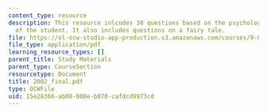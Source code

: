 ```yaml
---
content_type: resource
description: This resource inlcudes 38 questions based on the psychological understanding
  of the student. It also includes questions on a fairy tale.
file: https://ol-ocw-studio-app-production.s3.amazonaws.com/courses/9-00-introduction-to-psychology-fall-2004/15e28366ab08088eb070cafdcd9973cd_2002_final.pdf
file_type: application/pdf
learning_resource_types: []
parent_title: Study Materials
parent_type: CourseSection
resourcetype: Document
title: 2002_final.pdf
type: OCWFile
uid: 15e28366-ab08-088e-b070-cafdcd9973cd
---
```

